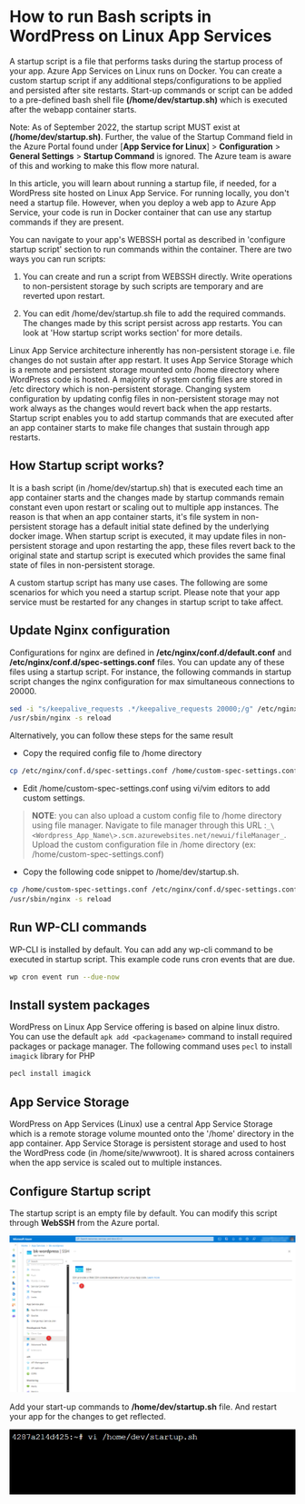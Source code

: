 # How to run Bash scripts in WordPress on Linux App Services

A startup script is a file that performs tasks during the startup process of your app. Azure App Services on Linux runs on Docker. You can create a custom startup script if any additional steps/configurations to be applied and persisted after site restarts. Start-up commands or script can be added to a pre-defined bash shell file **(/home/dev/startup.sh)** which is executed after the webapp container starts.

Note: As of September 2022, the startup script MUST exist at **(/home/dev/startup.sh)**. Further, the value of the Startup Command field in the Azure Portal found under [**App Service for Linux**] >  **Configuration** > **General Settings** > **Startup Command** is ignored. The Azure team is aware of this and working to make this flow more natural.

In this article, you will learn about running a startup file, if needed, for a WordPress site hosted on Linux App Service. For running locally, you don't need a startup file. However, when you deploy a web app to Azure App Service, your code is run in Docker container that can use any startup commands if they are present.

You can navigate to your app's WEBSSH portal as described in 'configure startup script' section to run commands within the container. There are two ways you can run scripts:

1. You can create and run a script from WEBSSH directly. Write operations to non-persistent storage by such scripts are temporary and are reverted upon restart.

2. You can edit /home/dev/startup.sh file to add the required commands. The changes made by this script persist across app restarts. You can look at 'How startup script works section' for more details.

Linux App Service architecture inherently has non-persistent storage i.e. file changes do not sustain after app restart. It uses App Service Storage which is a remote and persistent storage mounted onto /home directory where WordPress code is hosted. A majority of system config files are stored in /etc directory which is non-persistent storage. Changing system configuration by updating config files in non-persistent storage may not work always as the changes would revert back when the app restarts. Startup script enables you to add startup commands that are executed after an app container starts to make file changes that sustain through app restarts.  

## How Startup script works?

It is a bash script (in /home/dev/startup.sh) that is executed each time an app container starts and the changes made by startup commands remain constant even upon restart or scaling out to multiple app instances. The reason is that when an app container starts, it's file system in non-persistent storage has a default initial state defined by the underlying docker image. When startup script is executed, it may update files in non-persistent storage and upon restarting the app, these files revert back to the original state and startup script is executed which provides the same final state of files in non-persistent storage.

A custom startup script has many use cases. The following are some scenarios for which you need a startup script. Please note that your app service must be restarted for any changes in startup script to take affect.

## Update Nginx configuration

Configurations for nginx are defined in **/etc/nginx/conf.d/default.conf** and **/etc/nginx/conf.d/spec-settings.conf** files. You can update any of these files using a startup script. For instance, the following commands in startup script changes the nginx configuration for max simultaneous connections to 20000.

``` bash
sed -i "s/keepalive_requests .*/keepalive_requests 20000;/g" /etc/nginx/conf.d/spec-settings.conf
/usr/sbin/nginx -s reload
```

Alternatively, you can follow these steps for the same result

* Copy the required config file to /home directory

``` bash
cp /etc/nginx/conf.d/spec-settings.conf /home/custom-spec-settings.conf
```

* Edit /home/custom-spec-settings.conf using vi/vim editors to add custom settings.

>**NOTE**: you can also upload a custom config file to /home directory using file manager. Navigate to file manager through this URL :`_\<Wordpress_App_Name\>.scm.azurewebsites.net/newui/fileManager_`. Upload the custom configuration file in /home directory (ex: /home/custom-spec-settings.conf)

* Copy the following code snippet to /home/dev/startup.sh.

```bash
cp /home/custom-spec-settings.conf /etc/nginx/conf.d/spec-settings.conf
/usr/sbin/nginx -s reload
```

## Run WP-CLI commands

WP-CLI is installed by default. You can add any wp-cli command to be executed in startup script. This example code runs cron events that are due.

```bash
wp cron event run --due-now
```

## Install system packages

WordPress on Linux App Service offering is based on alpine linux distro. You can use the default `apk add <packagename>` command to install required packages or package manager. The following command uses `pecl` to install `imagick` library for PHP

```bash
pecl install imagick
```

## App Service Storage

WordPress on App Services (Linux) use a central App Service Storage which is a remote storage volume mounted onto the '/home' directory in the app container. App Service Storage is persistent storage and used to host the WordPress code (in /home/site/wwwroot). It is shared across containers when the app service is scaled out to multiple instances.

## Configure Startup script

The startup script is an empty file by default. You can modify this script through  **WebSSH** from the Azure portal.

![Web SSH](./media/post_startup_script_1.png)

Add your start-up commands to **/home/dev/startup.sh** file. And restart your app for the changes to get reflected.

<!TODO: Update Screenshot>

![Edit start-up command](./media/post_startup_script_4.png)
